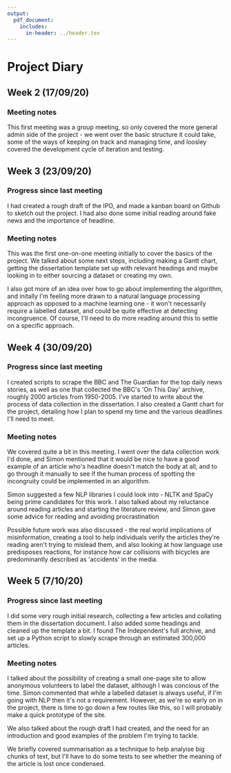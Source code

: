 ```yaml
---
output:
  pdf_document:
    includes:
      in-header: ../header.tex
---
```


# Project Diary

## Week 2 (17/09/20)

### Meeting notes
This first meeting was a group meeting, so only covered the more general admin side of the project - we went over the basic structure it could take, some of the ways of keeping on track and managing time, and loosley covered the development cycle of iteration and testing. 

## Week 3 (23/09/20)

### Progress since last meeting
I had created a rough draft of the IPO, and made a kanban board on Github to sketch out the project. I had also done some initial reading around fake news and the importance of headline.

### Meeting notes
This was the first one-on-one meeting initially to cover the basics of the project. We talked about some next steps, including making a Gantt chart, getting the dissertation template set up with relevant headings and maybe looking in to either sourcing a dataset or creating my own. 

I also got more of an idea over how to go about implementing the algorithm, and initally I'm feeling more drawn to a natural language processing approach as opposed to a machine learning one - it won't necessarily require a labelled dataset, and could be quite effective at detecting incongruence. Of course, I'll need to do more reading around this to settle on a specific approach.

## Week 4 (30/09/20)

### Progress since last meeting
I created scripts to scrape the BBC and The Guardian for the top daily news stories, as well as one that collected the BBC's 'On This Day' archive, roughly 2000 articles from 1950-2005. I've started to write about the process of data collection in the dissertation.
I also created a Gantt chart for the project, detailing how I plan to spend my time and the various deadlines I'll need to meet.

### Meeting notes
We covered quite a bit in this meeting. I went over the data collection work I'd done, and Simon mentioned that it would be nice to have a good example of an article who's headline doesn't match the body at all, and to go through it manually to see if the human process of spotting the incongruity could be implemented in an algorithm. 

Simon suggested a few NLP libraries I could look into - NLTK and SpaCy being prime candidates for this work. I also talked about my reluctance around reading articles and starting the literature review, and Simon gave some advice for reading and avoiding procrastination 

Possible future work was also discussed - the real world implications of misinformation, creating a tool to help individuals verify the articles they're reading aren't trying to mislead them, and also looking at how language use predisposes reactions, for instance how car collisions with bicycles are predominantly described as 'accidents' in the media.

## Week 5 (7/10/20)

### Progress since last meeting
I did some very rough initial research, collecting a few articles and collating them in the dissertation document. I also added some headings and cleaned up the template a bit.
I found The Independent's full archive, and set up a Python script to slowly scrape through an estimated 300,000 articles.

### Meeting notes
I talked about the possibility of creating a small one-page site to allow anonymous volunteers to label the dataset, although I was concious of the time. Simon commented that while a labelled dataset is always useful, if I'm going with NLP then it's not a requirement. However, as we're so early on in the project, there is time to go down a few routes like this, so I will probably make a quick prototype of the site.

We also talked about the rough draft I had created, and the need for an introduction and good examples of the problem I'm trying to tackle.

We briefly covered summarisation as a technique to help analyise big chunks of text, but I'll have to do some tests to see whether the meaning of the article is lost once condensed.
